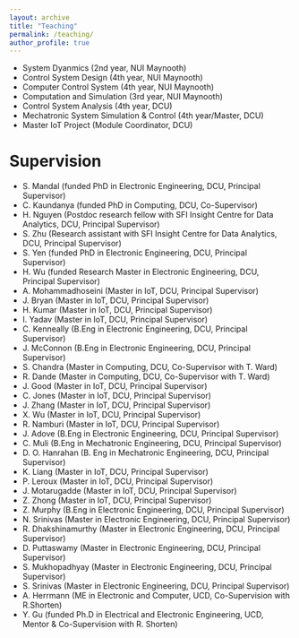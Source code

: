```yaml
---
layout: archive
title: "Teaching"
permalink: /teaching/
author_profile: true
---
```


* System Dyanmics (2nd year, NUI Maynooth)
* Control System Design (4th year, NUI Maynooth)
* Computer Control System (4th year, NUI Maynooth)
* Computation and Simulation (3rd year, NUI Maynooth)
* Control System Analysis (4th year, DCU)
* Mechatronic System Simulation & Control (4th year/Master, DCU)
* Master IoT Project (Module Coordinator, DCU)

Supervision
======
* S. Mandal (funded PhD in Electronic Engineering, DCU, Principal Supervisor)
* C. Kaundanya (funded PhD in Computing, DCU, Co-Supervisor)
* H. Nguyen (Postdoc research fellow with SFI Insight Centre for Data Analytics, DCU, Principal Supervisor)
* S. Zhu (Research assistant with SFI Insight Centre for Data Analytics, DCU, Principal Supervisor)
* S. Yen (funded PhD in Electronic Engineering, DCU, Principal Supervisor)
* H. Wu (funded Research Master in Electronic Engineering, DCU, Principal Supervisor)
* A. Mohammadhoseini (Master in IoT, DCU, Principal Supervisor)
* J. Bryan (Master in IoT, DCU, Principal Supervisor)
* H. Kumar (Master in IoT, DCU, Principal Supervisor)
* I. Yadav (Master in IoT, DCU, Principal Supervisor)  
* C. Kenneally (B.Eng in Electronic Engineering, DCU, Principal Supervisor)
* J. McConnon (B.Eng in Electronic Engineering, DCU, Principal Supervisor)
* S. Chandra (Master in Computing, DCU, Co-Supervisor with T. Ward)
* R. Dande (Master in Computing, DCU, Co-Supervisor with T. Ward)  
* J. Good (Master in IoT, DCU, Principal Supervisor)
* C. Jones (Master in IoT, DCU, Principal Supervisor)
* J. Zhang (Master in IoT, DCU, Principal Supervisor)
* X. Wu (Master in IoT, DCU, Principal Supervisor)
* R. Namburi (Master in IoT, DCU, Principal Supervisor)
* J. Adove (B.Eng in Electronic Engineering, DCU, Principal Supervisor)
* C. Muli (B.Eng in Mechatronic Engineering, DCU, Principal Supervisor)
* D. O. Hanrahan (B. Eng in Mechatronic Engineering, DCU, Principal Supervisor)
* K. Liang (Master in IoT, DCU, Principal Supervisor)
* P. Leroux (Master in IoT, DCU, Principal Supervisor)
* J. Motarugadde (Master in IoT, DCU, Principal Supervisor)
* Z. Zhong (Master in IoT, DCU, Principal Supervisor)
* Z. Murphy (B.Eng in Electronic Engineering, DCU, Principal Supervisor)
* N. Srinivas (Master in Electronic Engineering, DCU, Principal Supervisor)
* R. Dhakshinamurthy (Master in Electronic Engineering, DCU, Principal Supervisor)
* D. Puttaswamy (Master in Electronic Engineering, DCU, Principal Supervisor)
* S. Mukhopadhyay (Master in Electronic Engineering, DCU, Principal Supervisor)
* S. Srinivas (Master in Electronic Engineering, DCU, Principal Supervisor)
* A. Herrmann (ME in Electronic and Computer, UCD, Co-Supervision with R.Shorten)
* Y. Gu (funded Ph.D in Electrical and Electronic Engineering, UCD, Mentor & Co-Supervision with R. Shorten)